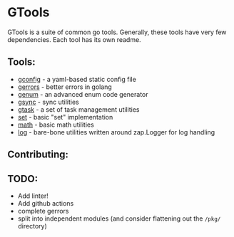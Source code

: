 # GTools

GTools is a suite of common go tools.
Generally, these tools have very few dependencies. 
Each tool has its own readme.

## Tools: 
 - [gconfig](gcofig/) - a yaml-based static config file
 - [gerrors](gerrors/) - better errors in golang
 - [genum](genum/) - an advanced enum code generator
 - [gsync](gsync/) - sync utilities
 - [gtask](gtask/) - a set of task management utilities
 - [set](set/) - basic "set" implementation 
 - [math](math/) - basic math utilities
 - [log](log/) - bare-bone utilities written around zap.Logger for log handling 

## Contributing:

## TODO:
- Add linter!
- Add github actions
- complete gerrors
- split into independent modules (and consider flattening out the `/pkg/` directory)